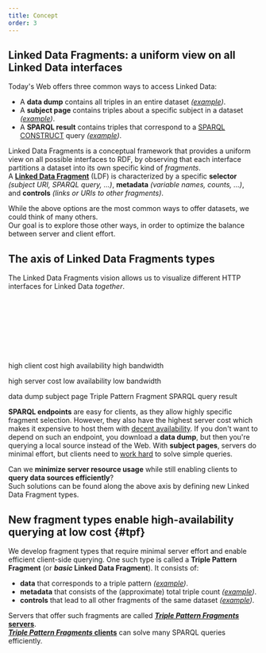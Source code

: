 ```yaml
---
title: Concept
order: 3
---
```


## Linked Data Fragments: a uniform view on all Linked Data interfaces
Today's Web offers three common ways to access Linked Data:

- A **data dump** contains all triples in an entire dataset
  _([example](http://downloads.dbpedia.org/3.9/en/))_.
- A **subject page** contains triples about a specific subject in a dataset
  _([example](http://dbpedia.org/page/Linked_data))_.
- A **SPARQL result** contains triples that correspond to a [SPARQL CONSTRUCT](http://www.w3.org/TR/sparql11-query/#construct) query
  _([example](http://dbpedia.org/sparql?default-graph-uri=http%3A%2F%2Fdbpedia.org&query=CONSTRUCT+%7B+%3Fp+a+dbpedia-owl%3AArtist+%7D%0D%0AWHERE+%7B+%3Fp+a+dbpedia-owl%3AArtist+%7D&format=text%2Fturtle))_.

Linked Data Fragments is a conceptual framework that provides a uniform view on all possible interfaces to RDF,
by observing that each interface partitions a dataset into its own specific kind of _fragments_.
<br>
A [**Linked Data Fragment**](/in-depth/#ldf) (LDF) is characterized
by a specific **selector** _(subject URI, SPARQL query, …)_,
**metadata** _(variable names, counts, …)_,
and **controls** _(links or URIs to other fragments)_.

While the above options are the most common ways to offer datasets,
we could think of many others.
<br>
Our goal is to explore those other ways,
in order to optimize the balance between server and client effort.



## The axis of Linked Data Fragments types
The Linked Data Fragments vision
allows us to visualize different HTTP interfaces for Linked Data _together_.

<svg height="115" class="alternate">
  <marker id="rightArrow" markerWidth="10" markerHeight="10" refx="10" refy="5">
    <polyline points="0,0 10,5 0,10"  fill="none" stroke="black" />
  </marker>
  <marker id="leftArrow" markerWidth="10" markerHeight="10" refx="0" refy="5">
    <polyline points="10,0 0,5 10,10" fill="none" stroke="black" />
  </marker>

  <line x1="0" y1="74" x2="100%" y2="74"
        style="marker-start: url(#leftArrow); marker-end: url(#rightArrow);"/>

  <text x="0.5%" y="25" class="caption left">high client cost</text>
  <text x="0.5%" y="42" class="caption left">high availability</text>
  <text x="0.5%" y="59" class="caption left">high bandwidth</text>

  <text x="99.5%" y="25" class="caption right">high server cost</text>
  <text x="99.5%" y="42" class="caption right">low availability</text>
  <text x="99.5%" y="59" class="caption right">low bandwidth</text>

  <line x1="5%"  x2="5%"  y1="69" y2="80" />
  <line x1="20%" x2="20%" y1="69" y2="80" />
  <line x1="43%" x2="43%" y1="69" y2="80" />
  <line x1="95%" x2="95%" y1="69" y2="80" />
  <text  x="2%"   y="95"  class="label left">data dump</text>
  <text  x="22%"  y="95"  class="label">subject page</text>
  <text  x="43%"  y="95"  class="label"><a xlink:href="#tpf">Triple Pattern Fragment</a></text>
  <text  x="98%"  y="95"  class="label right">SPARQL query result</text>
</svg>

**SPARQL endpoints** are easy for clients,
as they allow highly specific fragment selection.
However, they also have the highest server cost
which makes it expensive to host them with [decent availability](http://sw.deri.org/~aidanh/docs/epmonitorISWC.pdf).
If you don't want to depend on such an endpoint,
you download a **data dump**,
but then you're querying a local source instead of the Web.
With **subject pages**, servers do minimal effort,
but clients need to [work hard](http://squin.sourceforge.net/) to solve simple queries.

Can we **minimize server resource usage**
while still enabling clients to **query data sources efficiently**?
<br>
Such solutions can be found along the above axis
by defining new Linked Data Fragment types.

## New fragment types enable high-availability querying at low cost {#tpf}
We develop fragment types that require minimal server effort
and enable efficient client-side querying.
One such type is called a **Triple Pattern Fragment**
(or **_basic_ Linked Data Fragment**).
It consists of:

- **data** that corresponds to a triple pattern
  _([example](http://data.linkeddatafragments.org/dbpedia?subject=&predicate=rdf%3Atype&object=dbpedia-owl%3ARestaurant))_.
- **metadata** that consists of the (approximate) total triple count
  _([example](http://data.linkeddatafragments.org/dbpedia?subject=&predicate=rdf%3Atype&object=))_.
- **controls** that lead to all other fragments of the same dataset
  _([example](http://data.linkeddatafragments.org/dbpedia?subject=&predicate=&object=%22John%22%40en))_.

Servers that offer such fragments are called
[**_Triple Pattern Fragments_ servers**](/software/#server).
<br>
[**_Triple Pattern Fragments_ clients**](/software/#client)
can solve many SPARQL queries efficiently.
